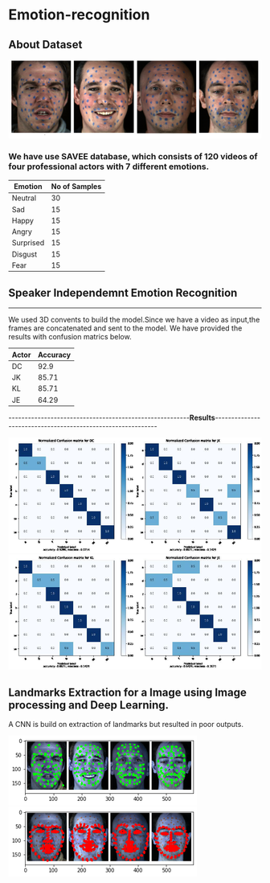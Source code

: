 # Emotion-recognition


## About Dataset

![alt text](images/DataRec.png)

### We have use SAVEE database, which consists of 120 videos of four professional actors with 7 different emotions.


Emotion       | No of Samples
------------- | -------------
Neutral       |      30
Sad           |      15
Happy         |      15
Angry         |      15
Surprised     |      15
Disgust       |      15
Fear          |      15


## Speaker Independemnt Emotion Recognition
------------------------------------------------------------------------------------------------------------------------
We used 3D convents to build the model.Since we have a video as input,the frames are concatenated and sent to the model.
We have provided the results with confusion matrics below.

Actor         | Accuracy 
------------- | -------------
DC            |      92.9
JK            |      85.71
KL            |      85.71
JE            |      64.29

--------------------------------------------------------**Results**------------------------------------------------------------


![alt text](images/cm1.jpg)
![alt text](images/cm2.jpg)

Landmarks Extraction for a Image using Image processing and Deep Learning.
-------------------------------------------------------------------------------------------------------------------------------


A CNN is build on extraction of landmarks but resulted in poor outputs. 

![alt text](images/bluemarks.png)
![alt text](images/landmarks.png)








